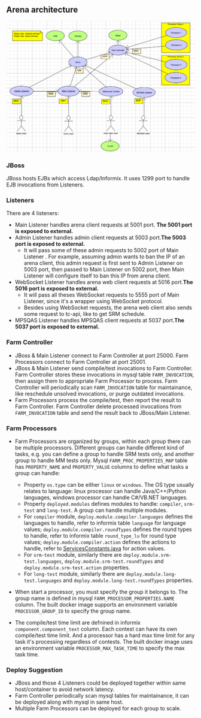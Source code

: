## Arena architecture

![arena](./screenshots/arena.png)



### JBoss

JBoss hosts EJBs which access Ldap/Informix. It uses 1299 port to handle EJB invocations from Listeners.

### Listeners

There are 4 listeners:

- Main Listener handles arena client requests at 5001 port. **The 5001 port is exposed to external.**
- Admin Listener handles admin client requests at 5003 port.**The 5003 port is exposed to external.**
  - It will pass some of these admin requests to 5002 port of Main Listener . For example, assuming admin wants to ban the IP of an arena client, this admin request is first sent to Admin Listener on 5003 port, then passed to Main Listener on 5002 port, then Main Listener will configure itself to ban this IP from arena client.
- WebSocket Listener handles arena web client requests at 5016 port.**The 5016 port is exposed to external.**
  - It will pass all theses WebSocket requests to 5555 port of Main Listener, since it's a wrapper using WebSocket protocol.
  - Besides using WebSocket requests, the arena web client also sends some request to tc-api, like to get SRM schedule.
- MPSQAS Listener handles MPSQAS client requests at 5037 port.**The 5037 port is exposed to external.**

### Farm Controller

- JBoss & Main Listener connect to Farm Controller at port 25000. Farm Processors connect to Farm Controller at port 25001.
- JBoss & Main Listener send compile/test invocations to Farm Controller. Farm Controller stores these invocations in mysql table `FARM_INVOCATION`, then assign them to appropriate Farm Processor to process. Farm Controller will periodically scan `FARM_INVOCATION` table for maintainance, like reschedule unsolved invocations, or purge outdated invocations.
- Farm Processors process the compile/test, then report the result to Farm Controller. Farm Controller delete processed invocations from `FARM_INVOCATION` table and send the result back to JBoss/Main Listener.

### Farm Processors

- Farm Processors are organized by groups, within each group there can be multiple processors. Different groups can handle different kind of tasks, e.g. you can define a group to handle SRM tests only, and another group to handle MM tests only. Mysql `FARM_PROC_PROPERTIES_MAP` table has `PROPERTY_NAME` and `PROPERTY_VALUE` columns to define what tasks a group can handle:
  - Property `os.type` can be either `linux` or `windows`. The OS type usually relates to language: linux processor can handle Java/C++/Python languages, windows processor can handle C#/VB.NET languages. 
  - Property `deployed.modules` defines modules to handle: `compiler`, `srm-test` and `long-test`. A group can handle multiple modules.
  - For `compiler` module,  `deploy.module.compiler.languages` defines the languages to handle, refer to informix table `language` for language values; `deploy.module.compiler.roundTypes` defines the round types to handle, refer to informix table `round_type_lu` for round type values; `deploy.module.compiler.action` defines the actions to handle, refer to [ServicesConstants.java](https://github.com/appirio-tech/arena-tc-shared/blob/master/src/main/com/topcoder/shared/common/ServicesConstants.java#L155-L167) for action values.
  - For `srm-test` module, similarly there are `deploy.module.srm-test.languages`, `deploy.module.srm-test.roundTypes` and `deploy.module.srm-test.action` properties.
  - For `long-test` module, similarly there are  `deploy.module.long-test.languages` and `deploy.module.long-test.roundTypes` properties.

- When start a processor, you must specify the group it belongs to. The group name is defined in mysql `FARM_PROCESSOR_PROPERTIES.NAME` column. The built docker image supports an environment variable `PROCESSOR_GROUP_ID` to specify the group name.
- The compile/test time limit are defnined in informix `component.component_text` column. Each contest can have its own compile/test time limit. And a processor has a hard max time limit for any task it's processing regardless of contests. The built docker image uses an environment variable `PROCESSOR_MAX_TASK_TIME` to specify the max task time.

### Deploy Suggestion

- JBoss and those 4 Listeners could be deployed together within same host/container to avoid network latency.
- Farm Controller periodically scan mysql tables for maintainance,  it can be deployed along with mysql in same host.
- Multiple Farm Processors can be deployed for each group to scale.